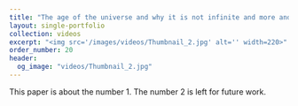 ```yaml
---
title: "The age of the universe and why it is not infinite and more and more"
layout: single-portfolio
collection: videos
excerpt: "<img src='/images/videos/Thumbnail_2.jpg' alt='' width=220>"
order_number: 20
header: 
  og_image: "videos/Thumbnail_2.jpg"
---
```


This paper is about the number 1. The number 2 is left for future work.